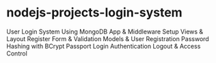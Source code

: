 # nodejs-projects-login-system
User Login System  Using MongoDB App &amp; Middleware Setup Views &amp; Layout Register Form &amp; Validation Models &amp; User Registration Password Hashing with BCrypt Passport Login Authentication Logout &amp; Access Control
